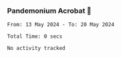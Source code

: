 ### Pandemonium Acrobat 🤸

<!--START_SECTION:waka-->

```all_time
From: 13 May 2024 - To: 20 May 2024

Total Time: 0 secs

No activity tracked
```

<!--END_SECTION:waka-->
